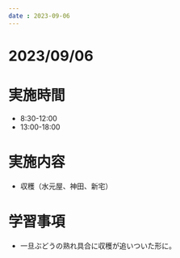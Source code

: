 ```yaml
---
date : 2023-09-06
---
```


# 2023/09/06

# 実施時間
- 8:30-12:00
- 13:00-18:00

# 実施内容
- 収穫（水元屋、神田、新宅）

# 学習事項
- 一旦ぶどうの熟れ具合に収穫が追いついた形に。